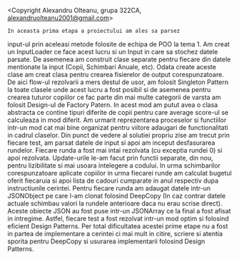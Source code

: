 <Copyright Alexandru Olteanu, grupa 322CA, alexandruolteanu2001@gmail.com>

    In aceasta prima etapa a proiectului am ales sa parsez
input-ul prin aceleasi metode folosite de echipa de POO la 
tema 1. Am creat un InputLoader ce face acest lucru si un Input 
in care sa stochez datele parsate. De asemenea am construit clase 
separate pentru fiecare din datele mentionate la input (Copii, 
Schimbari Anuale, etc). Odata create aceste clase am creat clasa 
pentru crearea fisierelor de output corespunzatoare.
    De aici flow-ul rezolvarii a mers destul de usor, am folosit 
Singleton Pattern la toate clasele unde acest lucru a fost posibil
si de asemenea pentru crearea tuturor copiilor ce fac parte din mai
multe categorii de varsta am folosit Design-ul de Factory Patern.
In acest mod am putut avea o clasa abstracta ce contine tipuri 
diferite de copii pentru care average score-ul se calculeaza in mod 
diferit. Am urmarit reprezentarea proceselor si functiilor intr-un mod 
cat mai bine organizat pentru viitore adaugari de functionalitati in 
cadrul claselor.
    Din punct de vedere al solutiei propriu zise am trecut prin fiecare 
test, am parsat datele de input si apoi am inceput desfasurarea rundelor.
Fiecare runda a fost mai intai rezolvata (cu exceptia rundei 0) si apoi 
rezolvata. Update-urile le-am facut prin functii separate, din nou, pentru
lizibilitate si mai usoara intelegere a codului. In urma schimbarilor 
corespunzatoare aplicate copiilor in urma fiecarei runde am calculat 
bugetul oferit fiecaruia si apoi lista de cadouri cumparate in anul respectiv
dupa instructiunile cerintei. Pentru fiecare runda am adaugat datele intr-un 
JSONObject pe care l-am clonat folosind DeepCopy (In caz contrar datele actuale 
schimbau valori la rundele anterioare daca nu erau scrise direct). Aceste obiecte
JSON au fost puse intr-un JSONArray ce la final a fost afisat in intregime. Astfel, 
fiecare test a fost rezolvat intr-un mod optim si folosind eficient Design Patterns.
    Per total dificultatea acestei prime etape nu a fost in partea de implementare
a cerintei ci mai mult in citire, scriere si atentia sporita pentru DeepCopy si 
usurarea implementarii folosind Design Patterns.

     


